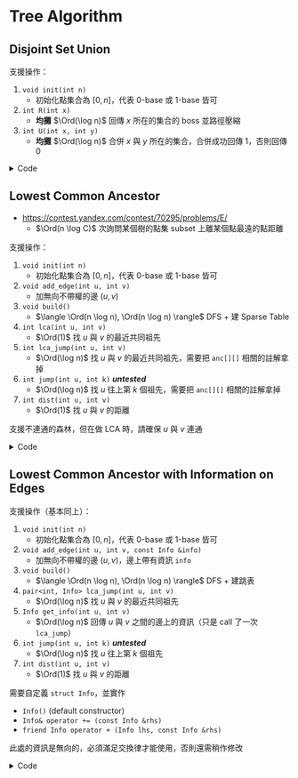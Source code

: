# Tree Algorithm



## Disjoint Set Union

支援操作：

1. `void init(int n)`
    - 初始化點集合為 $[0, n]$，代表 $0$-base 或 $1$-base 皆可
2. `int R(int x)`
    - **均攤** $\Ord(\log n)$ 回傳 $x$ 所在的集合的 boss 並路徑壓縮
3. `int U(int x, int y)`
    - **均攤** $\Ord(\log n)$ 合併 $x$ 與 $y$ 所在的集合，合併成功回傳 $1$，否則回傳 $0$

<details><summary>Code</summary>

```cpp
{{ #include ./tree/dsu.cpp }}
```

</details>



## Lowest Common Ancestor

- <https://contest.yandex.com/contest/70295/problems/E/>
    - $\Ord(n \log C)$ 次詢問某個樹的點集 subset 上離某個點最遠的點距離

支援操作：

1. `void init(int n)`
    - 初始化點集合為 $[0, n]$，代表 $0$-base 或 $1$-base 皆可
2. `void add_edge(int u, int v)`
    - 加無向不帶權的邊 $(u, v)$
3. `void build()`
    - $\langle \Ord(n \log n), \Ord(n \log n) \rangle$ DFS + 建 Sparse Table
4. `int lca(int u, int v)`
    - $\Ord(1)$ 找 $u$ 與 $v$ 的最近共同祖先
5. `int lca_jump(int u, int v)`
    - $\Ord(\log n)$ 找 $u$ 與 $v$ 的最近共同祖先，需要把 `anc[][]` 相關的註解拿掉
6. `int jump(int u, int k)` ***untested***
    - $\Ord(\log n)$ 找 $u$ 往上第 $k$ 個祖先，需要把 `anc[][]` 相關的註解拿掉
7. `int dist(int u, int v)`
    - $\Ord(1)$ 找 $u$ 與 $v$ 的距離

<div class="warning">

支援不連通的森林，但在做 LCA 時，請確保 $u$ 與 $v$ 連通

</div>

<details><summary>Code</summary>

```cpp
{{ #include ./tree/lca.cpp }}
```

</details>



## Lowest Common Ancestor with Information on Edges

支援操作（基本同上）：

1. `void init(int n)`
    - 初始化點集合為 $[0, n]$，代表 $0$-base 或 $1$-base 皆可
2. `void add_edge(int u, int v, const Info &info)`
    - 加無向不帶權的邊 $(u, v)$，邊上帶有資訊 `info`
3. `void build()`
    - $\langle \Ord(n \log n), \Ord(n \log n) \rangle$ DFS + 建跳表
4. `pair<int, Info> lca_jump(int u, int v)`
    - $\Ord(\log n)$ 找 $u$ 與 $v$ 的最近共同祖先
5. `Info get_info(int u, int v)`
    - $\Ord(\log n)$ 回傳 $u$ 與 $v$ 之間的邊上的資訊（只是 call 了一次 `lca_jump`）
6. `int jump(int u, int k)` ***untested***
    - $\Ord(\log n)$ 找 $u$ 往上第 $k$ 個祖先
7. `int dist(int u, int v)`
    - $\Ord(1)$ 找 $u$ 與 $v$ 的距離

<div class="warning">

需要自定義 `struct Info`，並實作

- `Info()` (default constructor)
- `Info& operator += (const Info &rhs)`
- `friend Info operator + (Info lhs, const Info &rhs)`

</div>

<div class="warning">

此處的資訊是無向的，必須滿足交換律才能使用，否則還需稍作修改

</div>

<details><summary>Code</summary>

```cpp
{{ #include ./tree/lca_with_info.cpp }}
```

</details>
